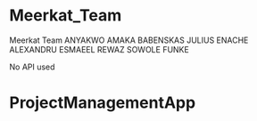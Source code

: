 # Meerkat_Team

Meerkat Team
ANYAKWO AMAKA
BABENSKAS JULIUS
ENACHE ALEXANDRU
ESMAEEL REWAZ
SOWOLE FUNKE

No API used 
# ProjectManagementApp
